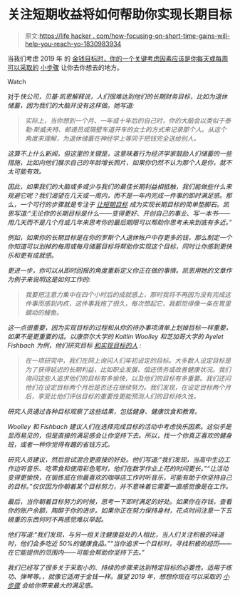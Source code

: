 # 关注短期收益将如何帮助你实现长期目标

> 原文:[https://life hacker . com/how-focusing-on-short-time-gains-will-help-you-reach-yo-1830983934](https://lifehacker.com/how-focusing-on-short-term-gains-will-help-you-reach-yo-1830983934)

当我们考虑 2019 年 的 [金钱目标时，你的一个关键考虑因素应该是你每天或每周可以采取的](https://twocents.lifehacker.com/did-you-accomplish-your-2018-money-goals-1830981445#_ga=2.175172010.948678826.1544450486-594046802.1524762060) [小步骤](https://twocents.lifehacker.com/increase-your-401-k-or-ira-contributions-for-2019-1830819672#_ga=2.216049054.948678826.1544450486-594046802.1524762060) 让你去你想去的地方。

Watch

对于[](https://www.fastcompany.com/90273724/cant-work-towards-your-long-term-goal-blame-your-brain)*快公司，贝基·凯恩解释说，人们很难达到他们的长期财务目标，比如为退休储蓄，因为我们的大脑并没有这样做。她写道:*

> *实际上，当你想到一个月、一年或十年后的自己时，你的大脑会以类似于泰勒·斯威夫特、邮递员或隔壁车道开车的女士的方式来记录那个人。从这个角度来理解，为退休储蓄在神经学上等同于把钱完全送给别人。*

*这算不上什么新闻，但这里的关键是，这意味着行为经济学家鼓励人们储蓄的一些措施，比如向他们展示自己的年龄增长照片，如果你仍然不认为那个人是你，就不太可能有效。*

*因此，如果我们的大脑或多或少与我们的最佳长期利益相抵触，我们能做些什么来规避它呢？我们渴望在几天或一周内，而不是一年内完成一件事的即时满足感。那么，一个可行的步骤就是专注于 [让短期目标](https://twocents.lifehacker.com/how-to-balance-your-short-and-long-term-financial-goal-1830853590#_ga=2.242673290.948678826.1544450486-594046802.1524762060) 成为实现长期目标的简单垫脚石。凯恩写道:“无论你的长期目标是什么——变得更好、开创自己的事业、写一本书——用几天而不是几个月或几年来思考你的最后期限可以帮助你思考未来到底有多近。”*

*例如，如果你的长期目标是在你的罗斯个人退休帐户中存更多的钱，那么制定一个你知道可以划掉的每周或每月储蓄目标将帮助你实现这个目标，同时让你感到更快乐和更有成就感。*

*更进一步，你可以从即时回报的角度重新定义你正在做的事情。凯恩用她的文章作为例子来说明这是如何工作的:*

> *我要把注意力集中在四个小时后的成就感上，那时我将不再因为没有完成这件事而感到内疚，这件事我拖了很久，每次想起它，我都觉得像一条在胃里蠕动的鳗鱼。*

*这一点很重要，因为实现目标的过程和从你的待办事项清单上划掉目标一样重要，如果不是更重要的话。以康奈尔大学的 Kaitlin Woolley 和芝加哥大学的 Ayelet Fishbach 为例，他们研究目标 [和实现目标的人](https://hbr.org/2017/04/what-separates-goals-we-achieve-from-goals-we-dont) :*

> *在一项研究中，我们在网上询问人们年初设定的目标。大多数人设定目标是为了获得延迟的长期利益，比如职业发展、偿还债务或改善健康状况。我们询问这些人追求他们的目标有多愉快，以及他们的目标有多重要。我们还问他们在设定目标两个月后是否还在继续努力。我们发现，在设定目标两个月后，享受比他们评估目标的重要性更能预测人们的目标持久性。*

*研究人员通过各种目标观察了这些结果，包括健身、健康饮食和教育。*

*Woolley 和 Fishbach 建议人们在选择完成目标的活动中考虑快乐因素。这似乎是显而易见的，但是直接的满足感会让你坚持下去。所以，找一个你真正喜欢的健身班，或者一种你觉得有趣的省钱方式。*

*研究人员建议，然后尝试混合更直接的好处。他们写道:“我们发现，当高中生边工作边听音乐、吃零食和使用彩色笔时，他们在数学作业上花的时间更长。”“让活动变得更愉快，在锻炼或在你最喜欢的咖啡店工作时听音乐，可能有助于你坚持自己的目标。”仅仅因为你朝着某个目标努力，并不意味着它需要一直感觉像是在工作。*

*最后，当你朝着目标努力的时候，思考一下即时满足的好处。如果你在存钱，查看你的账户余额，陶醉于你的进步。如果你正在努力保持身材，花点时间注意一下五磅重的东西何时不再感觉难以举起。*

*他们写道:“我们发现，与另一组关注健康益处的人相比，当人们关注积极的味道时，他们会多吃近 50%的健康食品。”“当你追求一个目标时，寻找积极的经历——在它能提供的范围内——可能会帮助你坚持下去。”*

*我们已经写了很多关于采取小的、持续的步骤来达到特定目标的必要性。适用于练功、弹琴等。，就像它适用于金钱一样。展望 2019 年，想想你现在可以采取的 [小步骤](https://lifehacker.com/do-one-thing-now-1830771564#_ga=2.220170769.948678826.1544450486-594046802.1524762060) 会给你带来最大的满足感。*